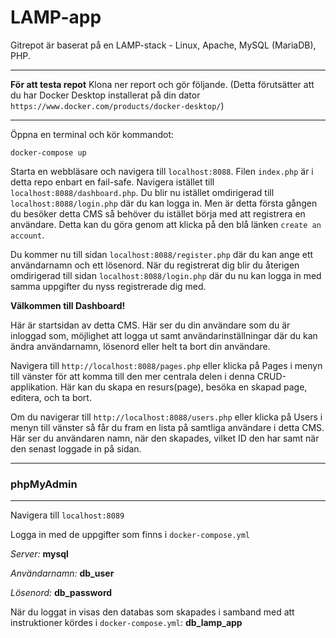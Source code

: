 # LAMP-app

Gitrepot är baserat på en LAMP-stack - Linux, Apache, MySQL (MariaDB), PHP.

---

**För att testa repot** Klona ner report och gör följande. 
(Detta förutsätter att du har Docker Desktop installerat på din dator `https://www.docker.com/products/docker-desktop/`)

---

Öppna en terminal och kör kommandot:

`docker-compose up`

Starta en webbläsare och navigera till `localhost:8088`. Filen `index.php` är i detta repo enbart en fail-safe. Navigera istället till `localhost:8088/dashboard.php`.
Du blir nu istället omdirigerad till `localhost:8088/login.php` där du kan logga in. Men är detta första gången du besöker detta CMS så behöver du istället börja med att registrera en användare. Detta kan du göra genom att klicka på den blå länken `create an account`. 

Du kommer nu till sidan `localhost:8088/register.php` där du kan ange ett användarnamn och ett lösenord. När du registrerat dig blir du återigen omdirigerad till sidan 
`localhost:8088/login.php` där du nu kan logga in med samma uppgifter du nyss registrerade dig med.

**Välkommen till Dashboard!**

Här är startsidan av detta CMS. Här ser du din användare som du är inloggad som, möjlighet att logga ut samt användarinställningar där du kan ändra användarnamn, lösenord eller helt
ta bort din användare.

Navigera till `http://localhost:8088/pages.php` eller klicka på Pages i menyn till vänster för att komma till den mer centrala delen i denna CRUD-applikation. Här kan du skapa en resurs(page), besöka en skapad page, editera, och ta bort.

Om du navigerar till `http://localhost:8088/users.php` eller klicka på Users i menyn till vänster så får du fram en lista på samtliga användare i detta CMS. Här ser du användaren namn, när den skapades, vilket ID den har samt när den senast loggade in på sidan.



---

### phpMyAdmin

---

Navigera till  `localhost:8089`

Logga in med de uppgifter som finns i `docker-compose.yml`

*Server:* **mysql**

*Användarnamn:* **db_user**

*Lösenord:* **db_password**

När du loggat in visas den databas som skapades i samband med att instruktioner kördes i `docker-compose.yml`: **db_lamp_app**